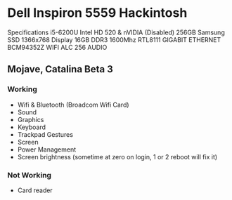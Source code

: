 # Dell Inspiron 5559 Hackintosh

Specifications
i5-6200U
Intel HD 520 & nVIDIA (Disabled)
256GB Samsung SSD
1366x768 Display
16GB DDR3 1600Mhz
RTL8111 GIGABIT ETHERNET
BCM94352Z WIFI
ALC 256 AUDIO

## Mojave, Catalina Beta 3

### Working

- Wifi & Bluetooth (Broadcom Wifi Card)
- Sound
- Graphics
- Keyboard
- Trackpad Gestures
- Screen
- Power Management
- Screen brightness (sometime at zero on login, 1 or 2 reboot will fix it)

### Not Working

- Card reader
